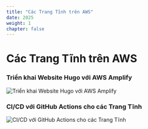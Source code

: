 ```yaml
---
title: "Các Trang Tĩnh trên AWS"
date: 2025
weight: 1
chapter: false
---
```


# Các Trang Tĩnh trên AWS

### Triển khai Website Hugo với AWS Amplify

![Triển khai Website Hugo với AWS Amplify](<../images/Hugo Deploy With AWS Amplify.drawio.png>)

### CI/CD với GitHub Actions cho các Trang Tĩnh

![CI/CD với GitHub Actions cho các Trang Tĩnh](../images/CI_CD.drawio.png)